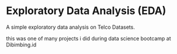# Exploratory Data Analysis (EDA)
A simple exploratory data analysis on Telco Datasets. 

this was one of many projects i did during data science bootcamp at Dibimbing.id
